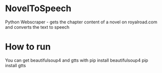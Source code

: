 # NovelToSpeech
Python Webscraper - gets the chapter content of a novel on royalroad.com and converts the text to speech

# How to run
You can get beautifulsoup4 and gtts with
pip install beautifulsoup4
pip install gtts
